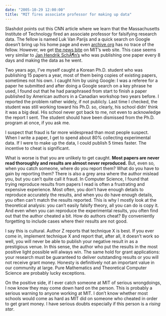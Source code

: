 ```yaml
---
date: "2005-10-29 12:00:00"
title: "MIT fires associate professor for making up data"
---
```




Slashdot points out this CNN article where we learn that the Massachusetts Institute of Technology fired an associate professor for falsifying research data. The fellow is named Luk Van Parijs and a quick search on Google doesn&rsquo;t bring up his home page and even [archive.org](http://web.archive.org) has no trace of the fellow. However, we get [the news bite](http://web.mit.edu/newsoffice/2005/misconduct.html) on MIT&rsquo;s web site. This case seems very similar to [Jan Hendrik SchÃ¶n&rsquo;s](https://en.wikipedia.org/wiki/Jan_Hendrik_Sch%C3%B6n) who was publishing one paper every 8 days and making the data as he went.

Two years ago, I&rsquo;ve myself caught a Korean Ph.D. student who was publishing 15 papers a year, most of them being copies of existing papers, sometimes not his own. I caught him by using Google: I was a referee for a paper he submitted and after doing a Google search on a key phrase he used, I found out that he had paraphrased from start to finish a paper published by American authors in a Canadian workshop two years before. I reported the problem rather widely, if not publicly. Last time I checked, the student was still working toward his Ph.D. so, clearly, his school didn&rsquo; think it was a big deal. His school never got back to me, not even to acknowledge the report I sent. The student should have been dismissed from the Ph.D. program at once, if you ask me.

I suspect that fraud is far more widespread than most people suspect. When I write a paper, I get to spend about 80% collecting experimental data. If I were to make up the data, I could publish 5 times faster. The incentive to cheat is significant.

What is worse is that you are unlikely to get caught. __Most papers are never read thoroughly and results are almost never reproduced.__ But, even so, when you catch someone, where do you report them? What do you have to gain by reporting them?
There is also a grey area where the author mislead you, but you can&rsquo;t quite call it fraud. In Computer Science, I found that trying reproduce results from papers I read is often a frustrating and expensive experience. Most often, you don&rsquo;t have enough details to reproduce accurately the results, and when you do have enough details, you often can&rsquo;t match the results reported. This is why I mostly look at the theoretical analysis: you can&rsquo;t easily falsify theory, all you can do is copy it. And even when you can reproduce the experimental results, you often find out that the author cheated a bit. How do authors cheat? By conveniently forgetting to include cases where their results are not good.

I say this is cultural. Author Z reports that technique X is best. If you ever come in, implement technique X and report that, after all, it doesn&rsquo;t work so well, you will never be able to publish your negative result in as a prestigious venue. In this sense, the author who put the results in the most positive light possible will always win. The same hold for grant applications: your research must be guaranteed to deliver outstanding results or you will not receive grant money.
Honesty is definitively not an important value in our community at large. Pure Mathematics and Theoretical Computer Science are probably lucky exceptions.

On the positive side, if I ever catch someone at MIT of serious wrongdoings, I now know they may come down hard on the person. This is probably a serious warning to anyone working at MIT. I don&rsquo;t know whether most schools would come as hard as MIT did on someone who cheated in order to get grant money. I have serious doubts especially if this person is a <em>rising star</em>.

